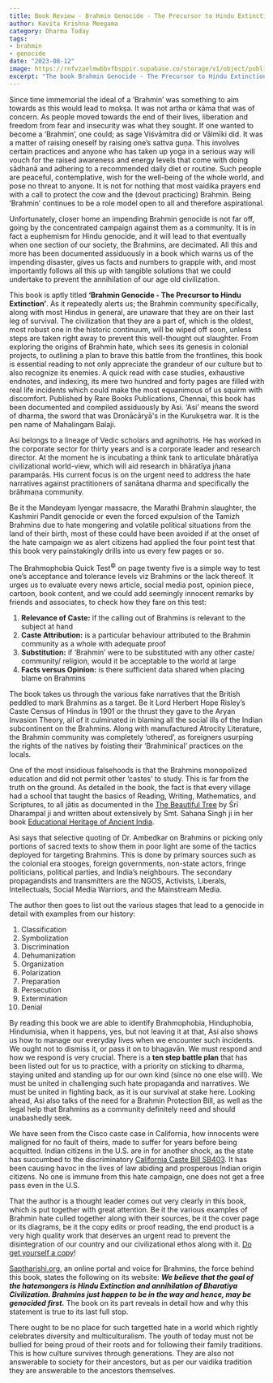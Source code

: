 ```yaml
---
title: Book Review - Brahmin Genocide - The Precursor to Hindu Extinction - by Asi
author: Kavita Krishna Meegama
category: Dharma Today
tags: 
- brahmin 
- genocide
date: "2023-08-12"
image: https://rnfvzaelmwbbvfbsppir.supabase.co/storage/v1/object/public/brhatwebsite/05dhiti/brahmingenocide.webp
excerpt: "The book Brahmin Genocide - The Precursor to Hindu Extinction delves into the Brahmin identity's historical significance, exposes targeted hate against them, and proposes solutions to safeguard Hindu culture from impending extinction."
---
```


Since time immemorial the ideal of a ‘Brahmin’ was something to aim towards as this would lead to mokṣa. It was not artha or kāma that was of concern. As people moved towards the end of their lives, liberation and freedom from fear and insecurity was what they sought. If one wanted to become a ‘Brahmin’, one could; as sage Viśvāmitra did or Vālmīki did. It was a matter of raising oneself by raising one’s sattva guṇa. This involves certain practices and anyone who has taken up yoga in a serious way will vouch for the raised awareness and energy levels that come with doing sādhanā and adhering to a recommended daily diet or routine. Such people are peaceful, contemplative, wish for the well-being of the whole world, and pose no threat to anyone. It is not for nothing that most vaidika prayers end with a call to protect the cow and the (devout practicing) Brahmin. Being ‘Brahmin’ continues to be a role model open to all and therefore aspirational. 

Unfortunately, closer home an impending Brahmin genocide is not far off, going by the concentrated campaign against them as a community. It is in fact a euphemism for Hindu genocide, and it will lead to that eventually when one section of our society, the Brahmins, are decimated. All this and more has been documented assiduously in a book which warns us of the impending disaster, gives us facts and numbers to grapple with, and most importantly follows all this up with tangible solutions that we could undertake to prevent the annihilation of our age old civilization. 

This book is aptly titled **‘Brahmin Genocide - The Precursor to Hindu Extinction’**. As it repeatedly alerts us; the Brahmin community specifically, along with most Hindus in general, are unaware that they are on their last leg of survival. The civilization that they are a part of, which is the oldest, most robust one in the historic continuum, will be wiped off soon, unless steps are taken right away to prevent this well-thought out slaughter. From exploring the origins of Brahmin hate, which sees its genesis in colonial projects, to outlining a plan to brave this battle from the frontlines, this book is essential reading to not only appreciate the grandeur of our culture but to also recognize its enemies. A quick read with case studies, exhaustive endnotes, and indexing, its mere two hundred and forty pages are filled with real life incidents which could make the most equanimous of us squirm with discomfort. Published by Rare Books Publications, Chennai, this book has been documented and compiled assiduously by Asi. ‘Asi’ means the sword of dharma, the sword that was Dronācāryā's in the Kurukṣetra war. It is the pen name of Mahalingam Balaji.

Asi belongs to a lineage of Vedic scholars and agnihotris. He has worked in the corporate sector for thirty years and is a corporate leader and research director. At the moment he is incubating a think tank to articulate bhāratīya civilizational world-view, which will aid research in bhāratīya jñana paramparās. His current focus is on the urgent need to address the hate narratives against practitioners of sanātana dharma and specifically the brāhmaṇa community. 

Be it the Mandeyam Iyengar massacre, the Marathi Brahmin slaughter, the Kashmiri Pandit genocide or even the forced expulsion of the Tamizh Brahmins due to hate mongering and volatile political situations from the land of their birth, most of these could have been avoided if at the onset of the hate campaign we as alert citizens had applied the four point test that this book very painstakingly drills into us every few pages or so. 

The Brahmophobia Quick Test<sup>©</sup> on page twenty five is a simple way to test one’s acceptance and tolerance levels viz Brahmins or the lack thereof. It urges us to evaluate every news article, social media post, opinion piece, cartoon, book content, and we could add seemingly innocent remarks by friends and associates, to check how they fare on this test:

1. **Relevance of Caste:** if the calling out of Brahmins is relevant to the subject at hand
2. **Caste Attribution:** is a particular behaviour attributed to the Brahmin community as a whole with adequate proof
3. **Substitution:** if ‘Brahmin’ were to be substituted with any other caste/ community/ religion, would it be acceptable to the world at large
4. **Facts versus Opinion:** is there sufficient data shared when placing blame on Brahmins

The book takes us through the various fake narratives that the British peddled to mark Brahmins as a target. Be it Lord Herbert Hope Risley’s Caste Census of Hindus in 1901 or the thrust they gave to the Aryan Invasion Theory, all of it culminated in blaming all the social ills of the Indian subcontinent on the Brahmins. Along with manufactured Atrocity Literature, the Brahmin community was completely ‘othered’, as foreigners usurping the rights of the natives by foisting their ‘Brahminical’ practices on the locals. 

One of the most insidious falsehoods is that the Brahmins monopolized education and did not permit other ‘castes’ to study. This is far from the truth on the ground. As detailed in the book, the fact is that every village had a school that taught the basics of Reading, Writing, Mathematics, and Scriptures, to all jātis as documented in the [The Beautiful Tree](https://archive.org/details/TheBeautifulTree-Dharampal) by Śrī Dharampal ji and written about extensively by Smt. Sahana Singh ji in her book [Educational Heritage of Ancient India](https://archive.org/details/educational-heritage-of-ancient-india).

Asi says that selective quoting of Dr. Ambedkar on Brahmins or picking only portions of sacred texts to show them in poor light are some of the tactics deployed for targeting Brahmins. This is done by primary sources such as the colonial era stooges, foreign governments, non-state actors, fringe politicians, political parties, and India’s neighbours. The secondary propagandists and transmitters are the NGOS, Activists, Liberals, Intellectuals, Social Media Warriors, and the Mainstream Media. 

The author then goes to list out the various stages that lead to a genocide in detail with examples from our history:

1. Classification
2. Symbolization
3. Discrimination
4. Dehumanization
5. Organization
6. Polarization
7. Preparation
8. Persecution 
9. Extermination
10. Denial

By reading this book we are able to identify Brahmophobia, Hinduphobia, Hindumisia, when it happens, yes, but not leaving it at that, Asi also shows us how to manage our everyday lives when we encounter such incidents. We ought not to dismiss it, or pass it on to bhagavān. We must respond and how we respond is very crucial. There is a **ten step battle plan** that has been listed out for us to practice, with a priority on sticking to dharma, staying united and standing up for our own kind (since no one else will). We must be united in challenging such hate propaganda and narratives. We must be united in fighting back, as it is our survival at stake here. Looking ahead, Asi also talks of the need for a Brahmin Protection Bill, as well as the legal help that Brahmins as a community definitely need and should unabashedly seek.

We have seen from the Cisco caste case in California, how innocents were maligned for no fault of theirs, made to suffer for years before being acquitted. Indian citizens in the U.S. are in for another shock, as the state has succumbed to the discriminatory [California Caste Bill SB403](https://www.hinduamerican.org/say-no-to-sb403). It has been causing havoc in the lives of law abiding and prosperous Indian origin citizens. No one is immune from this hate campaign, one does not get a free pass even in the U.S.

That the author is a thought leader comes out very clearly in this book, which is put together with great attention. Be it the various examples of Brahmin hate culled together along with their sources, be it the cover page or its diagrams, be it the copy edits or proof reading, the end product is a very high quality work that deserves an urgent read to prevent the disintegration of our country and our civilizational ethos along with it. [Do get yourself a copy](https://www.amazon.in/Brahmin-Genocide-Precursor-Hindu-Extinction/dp/9383826665)! 

[Saptharishi.org](https://www.saptharishi.org/), an online portal and voice for Brahmins, the force behind this book, states the following on its website: **_We believe that the goal of the hatemongers is Hindu Extinction and annihilation of Bharatiya Civilization. Brahmins just happen to be in the way and hence, may be genocided first._** The book on its part reveals in detail how and why this statement is true to its last full stop. 

There ought to be no place for such targetted hate in a world which rightly celebrates diversity and multiculturalism. The youth of today must not be bullied for being proud of their roots and for following their family traditions. This is how culture survives through generations. They are also not answerable to society for their ancestors, but as per our vaidika tradition they are answerable to the ancestors themselves.
